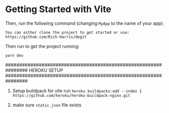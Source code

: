 # Getting Started with Vite

Then, run the following command (changing `MyApp` to the name of your app):

```
You can either clone the project to get started or use: https://github.com/Rich-Harris/degit
```

Then run to get the project running:

```
yarn dev
```

################################################################
HEROKU SETUP
################################################################
1) Setup buildpack for vite
    run `heroku buildpacks:add --index 1 https://github.com/heroku/heroku-buildpack-nginx.git`

2) make sure `static.json` file exists
